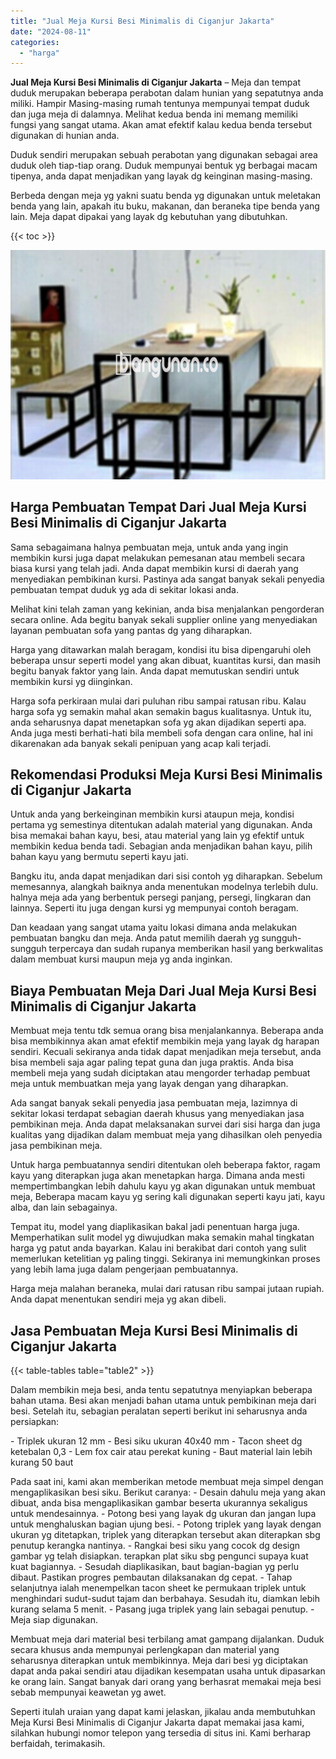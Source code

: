 ```yaml
---
title: "Jual Meja Kursi Besi Minimalis di Ciganjur Jakarta"
date: "2024-08-11"
categories: 
  - "harga"
---
```


**Jual Meja Kursi Besi Minimalis di Ciganjur Jakarta** – Meja dan tempat duduk merupakan beberapa perabotan dalam hunian yang sepatutnya anda miliki. Hampir Masing-masing rumah tentunya mempunyai tempat duduk dan juga meja di dalamnya. Melihat kedua benda ini memang memiliki fungsi yang sangat utama. Akan amat efektif kalau kedua benda tersebut digunakan di hunian anda.

Duduk sendiri merupakan sebuah perabotan yang digunakan sebagai area duduk oleh tiap-tiap orang. Duduk mempunyai bentuk yg berbagai macam tipenya, anda dapat menjadikan yang layak dg keinginan masing-masing.

Berbeda dengan meja yg yakni suatu benda yg digunakan untuk meletakan benda yang lain, apakah itu buku, makanan, dan beraneka tipe benda yang lain. Meja dapat dipakai yang layak dg kebutuhan yang dibutuhkan.

{{< toc >}}

![Jual Meja Kursi Besi Minimalis di Ciganjur Jakarta](/images/jual-meja-besi-murah14.png)

## Harga Pembuatan Tempat Dari Jual Meja Kursi Besi Minimalis di Ciganjur Jakarta

Sama sebagaimana halnya pembuatan meja, untuk anda yang ingin membikin kursi juga dapat melakukan pemesanan atau membeli secara biasa kursi yang telah jadi. Anda dapat membikin kursi di daerah yang menyediakan pembikinan kursi. Pastinya ada sangat banyak sekali penyedia pembuatan tempat duduk yg ada di sekitar lokasi anda.

Melihat kini telah zaman yang kekinian, anda bisa menjalankan pengorderan secara online. Ada begitu banyak sekali supplier online yang menyediakan layanan pembuatan sofa yang pantas dg yang diharapkan.

Harga yang ditawarkan malah beragam, kondisi itu bisa dipengaruhi oleh beberapa unsur seperti model yang akan dibuat, kuantitas kursi, dan masih begitu banyak faktor yang lain. Anda dapat memutuskan sendiri untuk membikin kursi yg diinginkan.

Harga sofa perkiraan mulai dari puluhan ribu sampai ratusan ribu. Kalau harga sofa yg semakin mahal akan semakin bagus kualitasnya. Untuk itu, anda seharusnya dapat menetapkan sofa yg akan dijadikan seperti apa. Anda juga mesti berhati-hati bila membeli sofa dengan cara online, hal ini dikarenakan ada banyak sekali penipuan yang acap kali terjadi.

## Rekomendasi Produksi Meja Kursi Besi Minimalis di Ciganjur Jakarta

Untuk anda yang berkeinginan membikin kursi ataupun meja, kondisi pertama yg semestinya ditentukan adalah material yang digunakan. Anda bisa memakai bahan kayu, besi, atau material yang lain yg efektif untuk membikin kedua benda tadi. Sebagian anda menjadikan bahan kayu, pilih bahan kayu yang bermutu seperti kayu jati.

Bangku itu, anda dapat menjadikan dari sisi contoh yg diharapkan. Sebelum memesannya, alangkah baiknya anda menentukan modelnya terlebih dulu. halnya meja ada yang berbentuk persegi panjang, persegi, lingkaran dan lainnya. Seperti itu juga dengan kursi yg mempunyai contoh beragam.

Dan keadaan yang sangat utama yaitu lokasi dimana anda melakukan pembuatan bangku dan meja. Anda patut memilih daerah yg sungguh-sungguh terpercaya dan sudah rupanya memberikan hasil yang berkwalitas dalam membuat kursi maupun meja yg anda inginkan.

## Biaya Pembuatan Meja Dari Jual Meja Kursi Besi Minimalis di Ciganjur Jakarta

Membuat meja tentu tdk semua orang bisa menjalankannya. Beberapa anda bisa membikinnya akan amat efektif membikin meja yang layak dg harapan sendiri. Kecuali sekiranya anda tidak dapat menjadikan meja tersebut, anda bisa membeli saja agar paling tepat guna dan juga praktis. Anda bisa membeli meja yang sudah diciptakan atau mengorder terhadap pembuat meja untuk membuatkan meja yang layak dengan yang diharapkan.

Ada sangat banyak sekali penyedia jasa pembuatan meja, lazimnya di sekitar lokasi terdapat sebagian daerah khusus yang menyediakan jasa pembikinan meja. Anda dapat melaksanakan survei dari sisi harga dan juga kualitas yang dijadikan dalam membuat meja yang dihasilkan oleh penyedia jasa pembikinan meja.

Untuk harga pembuatannya sendiri ditentukan oleh beberapa faktor, ragam kayu yang diterapkan juga akan menetapkan harga. Dimana anda mesti mempertimbangkan lebih dahulu kayu yg akan digunakan untuk membuat meja, Beberapa macam kayu yg sering kali digunakan seperti kayu jati, kayu alba, dan lain sebagainya.

Tempat itu, model yang diaplikasikan bakal jadi penentuan harga juga. Memperhatikan sulit model yg diwujudkan maka semakin mahal tingkatan harga yg patut anda bayarkan. Kalau ini berakibat dari contoh yang sulit memerlukan ketelitian yg paling tinggi. Sekiranya ini memungkinkan proses yang lebih lama juga dalam pengerjaan pembuatannya.

Harga meja malahan beraneka, mulai dari ratusan ribu sampai jutaan rupiah. Anda dapat menentukan sendiri meja yg akan dibeli.

## Jasa Pembuatan Meja Kursi Besi Minimalis di Ciganjur Jakarta

{{< table-tables table="table2" >}}

Dalam membikin meja besi, anda tentu sepatutnya menyiapkan beberapa bahan utama. Besi akan menjadi bahan utama untuk pembikinan meja dari besi. Setelah itu, sebagian peralatan seperti berikut ini seharusnya anda persiapkan:

\- Triplek ukuran 12 mm - Besi siku ukuran 40x40 mm - Tacon sheet dg ketebalan 0,3 - Lem fox cair atau perekat kuning - Baut material lain lebih kurang 50 baut

Pada saat ini, kami akan memberikan metode membuat meja simpel dengan mengaplikasikan besi siku. Berikut caranya: - Desain dahulu meja yang akan dibuat, anda bisa mengaplikasikan gambar beserta ukurannya sekaligus untuk mendesainnya. - Potong besi yang layak dg ukuran dan jangan lupa untuk menghaluskan bagian ujung besi. - Potong triplek yang layak dengan ukuran yg ditetapkan, triplek yang diterapkan tersebut akan diterapkan sbg penutup kerangka nantinya. - Rangkai besi siku yang cocok dg design gambar yg telah disiapkan. terapkan plat siku sbg pengunci supaya kuat kuat bagiannya. - Sesudah diaplikasikan, baut bagian-bagian yg perlu dibaut. Pastikan progres pembautan dilaksanakan dg cepat. - Tahap selanjutnya ialah menempelkan tacon sheet ke permukaan triplek untuk menghindari sudut-sudut tajam dan berbahaya. Sesudah itu, diamkan lebih kurang selama 5 menit. - Pasang juga triplek yang lain sebagai penutup. - Meja siap digunakan.

Membuat meja dari material besi terbilang amat gampang dijalankan. Duduk secara khusus anda mempunyai perlengkapan dan material yang seharusnya diterapkan untuk membikinnya. Meja dari besi yg diciptakan dapat anda pakai sendiri atau dijadikan kesempatan usaha untuk dipasarkan ke orang lain. Sangat banyak dari orang yang berhasrat memakai meja besi sebab mempunyai keawetan yg awet.

Seperti itulah uraian yang dapat kami jelaskan, jikalau anda membutuhkan Meja Kursi Besi Minimalis di Ciganjur Jakarta dapat memakai jasa kami, silahkan hubungi nomor telepon yang tersedia di situs ini. Kami berharap berfaidah, terimakasih.

